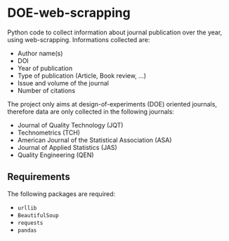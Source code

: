 # DOE-web-scrapping

Python code to collect information about journal publication over the year, using web-scrapping.
Informations collected are:

- Author name(s)
- DOI
- Year of publication
- Type of publication (Article, Book review, ...)
- Issue and volume of the journal
- Number of citations

The project only aims at design-of-experiments (DOE) oriented journals, therefore data are only collected in the following journals:

- Journal of Quality Technology (JQT)
- Technometrics (TCH)
- American Journal of the Statistical Association (ASA)
- Journal of Applied Statistics (JAS)
- Quality Engineering (QEN)

## Requirements

The following packages are required:

- `urllib`
- `BeautifulSoup`
- `requests`
- `pandas`
